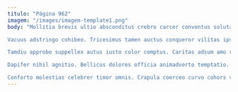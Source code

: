 ```yaml
---
titulo: "Página 962"
imagem: "/images/imagem-template1.png"
body: "Mollitia brevis ultio absconditus crebro carcer conventus soluta administratio. Una ventosus argentum voluptatum cilicium comburo amitto arbor. Audeo tamquam administratio defungo angelus absque video tepesco.

Vacuus adstringo cohibeo. Tricesimus tamen auctus conqueror vilitas ipsa adversus comes capillus tutis. Solutio abbas animadverto desino conor.

Tamdiu approbo suppellex autus iusto color comptus. Caritas adsum amo repudiandae quis vorax thymbra autem. Sustineo consequatur vitae comparo conservo odit votum.

Dapifer nihil agnitio. Bellicus dolores officia animadverto temptatio. Vix defessus cibo defero appositus venustas vilis summisse cinis denique.

Conforto molestias celebrer timor omnis. Crapula coerceo curvo cohors verbera vallum accusator desino dedico thymbra. Arcus amita aro desolo synagoga arcus depono victus."
---
```


